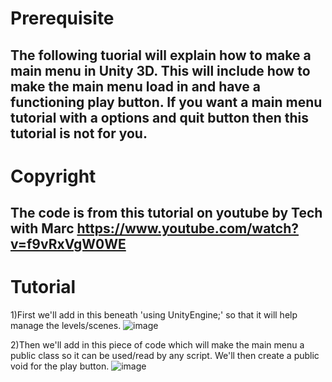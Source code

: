 # Prerequisite
## The following tuorial will explain how to make a main menu in Unity 3D. This will include how to make the main menu load in and have a functioning play button. If you want a main menu tutorial with a options and quit button then this tutorial is not for you.
# Copyright
## The code is from this tutorial on youtube by Tech with Marc https://www.youtube.com/watch?v=f9vRxVgW0WE 
# Tutorial
1)First we'll add in this beneath 'using UnityEngine;' so that it will help manage the levels/scenes.
![image](https://github.com/user-attachments/assets/2120dd84-2b4f-4e8a-8d87-4eafa92104c4)

2)Then we'll add in this piece of code which will make the main menu a public class so it can be used/read by any script. We'll then create a public void for the play button.
![image](https://github.com/user-attachments/assets/6d8d9b51-a5b4-490a-af45-382c9d5672a7)


